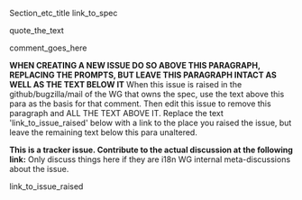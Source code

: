 Section_etc_title
link_to_spec

quote_the_text

comment_goes_here

**WHEN CREATING A NEW ISSUE DO SO ABOVE THIS PARAGRAPH, REPLACING THE PROMPTS, BUT LEAVE THIS PARAGRAPH INTACT AS WELL AS THE TEXT BELOW IT** When this issue is raised in the github/bugzilla/mail of the WG that owns the spec, use the text above this para as the basis for that comment. Then edit this issue to remove this paragraph and ALL THE TEXT ABOVE IT. Replace the text 'link_to_issue_raised' below with a link to the place you raised the issue, but leave the remaining text below this para unaltered.


**This is a tracker issue.  Contribute to the actual discussion at the following link:**
Only discuss things here if they are i18n WG internal meta-discussions about the issue.


link_to_issue_raised

